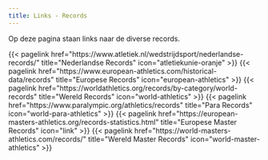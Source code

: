 ```yaml
---
title: Links - Records
---
```


Op deze pagina staan links naar de diverse records.
<br>

</section>

<section class="flex flex-col flex-wrap min-w-full mt-4 sm:min-w-0">
{{< pagelink href="https://www.atletiek.nl/wedstrijdsport/nederlandse-records/" title="Nederlandse Records" icon="atletiekunie-oranje" >}}
{{< pagelink href="https://www.european-athletics.com/historical-data/records" title="Europese Records" icon="european-athletics" >}}
{{< pagelink href="https://worldathletics.org/records/by-category/world-records" title="Wereld Records" icon="world-athletics" >}}
{{< pagelink href="https://www.paralympic.org/athletics/records" title="Para Records" icon="world-para-athletics" >}}
{{< pagelink href="https://european-masters-athletics.org/records-statistics.html" title="Europese Master Records" icon="link" >}}
{{< pagelink href="https://world-masters-athletics.com/records/" title="Wereld Master Records" icon="world-master-athletics" >}}